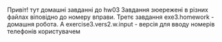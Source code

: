 Привіт!
тут домашні завданні до hw03
Завдання зюережені в різних файлах віповідно до номеру вправи.
Третє завдання exe3.homework - домашня робота. А exercise3.vers2.w.input - версія для вводу номерів телефонів користувачем